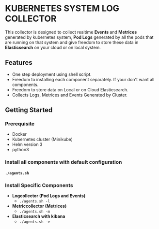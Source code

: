 # KUBERNETES SYSTEM LOG COLLECTOR
This collector is designed to collect realtime **Events** and **Metrices** generated by kubernetes system, **Pod Logs** generated by all the pods that are running on that system and give freedom to store these data in **Elasticsearch** on your cloud or on local system.

## Features
- One step deployment using shell script.
- Freedom to installing each component separately. If your don't want all components.
- Freedom to store data on Local or on Cloud Elasticsearch.
- Collects Logs, Metrices and Events Generated by Cluster.

## Getting Started
### Prerequisite
- Docker
- Kubernetes cluster (Minikube)
- Helm version 3
- python3

### Install all components with default configuration
#### `./agents.sh`
### Install Specific Components
- **Logcollector (Pod Logs and Events)** 
  - `./agents.sh -l`
- **Metriccollector (Metrices)**
  - `./agents.sh -m`
- **Elasticsearch with kibana**
  - `./agents.sh -e`




